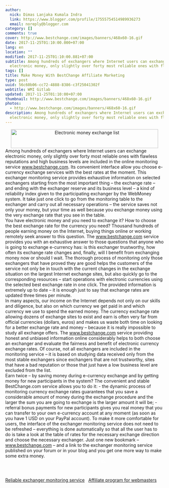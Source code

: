 ```yaml
---
author:
  nick: Dimas Lanjaka Kumala Indra
  link: https://www.blogger.com/profile/17555754514989936273
  email: noreply@blogger.com
category: []
comments: true
cover: http://www.bestchange.com/images/banners/468x60-16.gif
date: 2017-11-25T01:10:00.000+07:00
lang: en
location: ""
modified: 2017-11-25T01:10:00.881+07:00
subtitle: Among hundreds of exchangers where Internet users can exchange
  electronic money, only slightly over forty most reliable ones with flawless
tags: []
title: Make Money With BestChange Affiliate Marketing
type: post
uuid: 56c60b06-cc72-4888-8386-c3f25041302f
webtitle: WMI Gitlab
updated: 2017-11-25T01:10:00+07:00
thumbnail: http://www.bestchange.com/images/banners/468x60-16.gif
photos:
  - http://www.bestchange.com/images/banners/468x60-16.gif
description: Among hundreds of exchangers where Internet users can exchange
  electronic money, only slightly over forty most reliable ones with flawless
---
```


<center><a alt="bestchange" href="https://www.bestchange.com/?p=410410" rel="noopener noreferer nofollow" target="_blank" title="bestchange"><img alt="Electronic money exchange list" border="0" src="http://www.bestchange.com/images/banners/468x60-16.gif" height="60" title="E-currency exchanger monitor BestChange.com" width="468"></a></center><div class="w3-container w3-blue">Among hundreds of exchangers where Internet users can exchange electronic money, only slightly over forty most reliable ones with flawless reputations and high business levels are included in the online monitoring service <a alt="bestchange" href="https://www.bestchange.com/" onclick="this.href='https://www.bestchange.com/?p=410410'" rel="noopener noreferer nofollow" title="bestchange">www.bestchange.com</a>. Its convenient interface allow you choose e-currency exchange services with the best rates at the moment. This exchanger monitoring service provides exhaustive information on selected exchangers starting from the most important thing – the exchange rate – and ending with the exchanger reserve and its business level – a kind of reliability index given to the participating exchanger by the WebMoney system. It take just one click to go from the monitoring table to the exchanger and carry out all necessary operations – the service saves not only your money, but your time as well because you exchange money using the very exchange rate that you see in the table.</div><div class="w3-container w3-red">You have electronic money and you need to exchange it? How to choose the best exchange rate for the currency you need? Thousand hundreds of people earning money on the Internet, buying things online or working remotely seek answer to this question. The <a alt="bestchange" class="w3-text-white" href="https://www.bestchange.com/" onclick="this.href='https://www.bestchange.com/?p=410410'" rel="noopener noreferer nofollow" title="bestchange">www.bestchange.com</a> service provides you with an exhaustive answer to those questions that anyone who is going to exchange e-currency has: is this exchanger trustworthy, how often its exchange rate changes and, finally, will I benefit from exchanging money now or should I wait. The thorough process of monitoring only those exchangers that have proved they are good helps the customers of the service not only be in touch with the current changes in the exchange situation on the largest Internet exchange sites, but also quickly go to the corresponding resources – start operations with electronic currencies using the selected best exchange rate in one click. The provided information is extremely up to date – it is enough just to say that exchange rates are updated three times per minute.</div><div class="w3-container w3-teal w3-text-white">In many aspects, our income on the Internet depends not only on our skills and diligence, but also on which currency we get paid in and which currency we use to spend the earned money. The currency exchange rate allowing dozens of exchange sites to exist and earn is often very far from official currencies (dollars, euros) and makes us waste both time on looking for a better exchange rate and money – because it is really impossible to study all exchange offers. The <a alt="bestchange" href="https://www.bestchange.com/" onclick="this.href='https://www.bestchange.com/?p=410410'" rel="noopener noreferer nofollow" title="bestchange">www.bestchange.com</a> service providing honest and unbiased information online considerably helps to both choose an exchanger and evaluate the fairness and benefit of electronic currency exchange rates. Of course, not all exchangers are included in the monitoring service – it is based on studying data received only from the most stable exchangers since exchangers that are not trustworthy, sites that have a bad reputation or those that just have a low business level are excluded from the list. </div><div class="w3-container w3-pink">Earn twice – by saving money during e-currency exchange and by getting money for new participants in the system? The convenient and stable BestChange.com service allows you to do it: - the dynamic process of monitoring currency exchange rates guarantees that you save a considerable amount of money during the exchange procedure and the larger the sum you are going to exchange is the larger amount it will be; - referral bonus payments for new participants gives you real money that you can transfer to your own e-currency account at any moment (as soon as you have 1 USD on your PayPal account). To make it more comfortable for users, the interface of the exchanger monitoring service does not need to be refreshed – everything is done automatically so that all the user has to do is take a look at the table of rates for the necessary exchange direction and choose the necessary exchanger. Just one new bookmark – <a alt="bestchange" href="https://www.bestchange.com/" onclick="this.href='https://www.bestchange.com/?p=410410'" rel="noopener noreferer nofollow" title="bestchange">www.bestchange.com</a> – and a link to the exchanger monitoring service published on your forum or in your blog and you get one more way to make some extra money.</div><div class="w3-container"><div style="background: url(&quot;https://www.bestchange.com/images/banners/banner-bg.png&quot;) no-repeat; color: white; height: 60px; max-width: 468px; overflow: auto; padding: 0; text-align: center;"><div>Get the best exchange rate   </div><script src="https://www.bestchange.com/js/banner.php?p=410410" type="text/javascript"></script></div><div><a href="https://www.bestchange.com/?p=410410" target="_blank" title="BestChange.com – a high quality exchanger monitoring service" rel="noopener noreferer nofollow">Reliable exchanger monitoring service</a> &nbsp; <a href="https://www.bestchange.com/partner/?p=410410" target="_blank" title="Profitable affiliate program for e-money-related site owners" rel="noopener noreferer nofollow">Affiliate program for webmasters</a>  </div><script>document.write('<ifra'+'me width="100%" height="auto" src="https://www.youtube.com/embed/Jck4GeBB3-c?rel=0" frameborder="0" allowfullscreen></ifra'+'me>');</script></div>